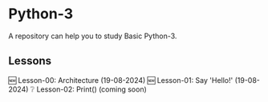# Python-3
A repository can help you to study Basic Python-3.
## Lessons
🆕️ Lesson-00: Architecture (19-08-2024)
🆕️ Lesson-01: Say 'Hello!' (19-08-2024)
❔️ Lesson-02: Print() (coming soon)
